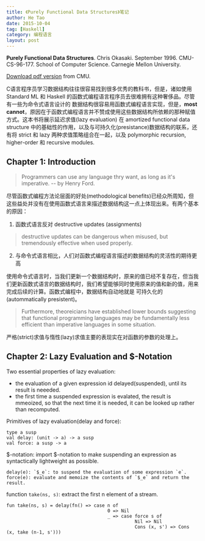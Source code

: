 ```yaml
---
title: 《Purely Functional Data Structures》笔记
author: He Tao
date: 2015-10-04
tag: [Haskell]
category: 编程语言
layout: post
---
```


**Purely Functional Data Structures**. Chris Okasaki. September 1996. CMU-CS-96-177. School of Computer Science. Carnegie Mellon University.

[Download pdf version][1] from CMU.

C语言程序员学习数据结构往往很容易找到很多优秀的教科书，但是，诸如使用 Standard ML 和 Haskell 的函数式编程语言程序员去很难拥有这种奢侈品。尽管有一些为命令式语言设计的
数据结构很容易用函数式编程语言实现，但是，**most cannot**，原因在于函数式编程语言并不赞成使用这些数据结构所依赖的那种赋值方式。这本书将展示延迟求值(lazy evaluation)
在 amortized functional data structure 中的基础性的作用，以及与可持久化(presistance)数据结构的联系，还有将 strict 和 lazy 两种求值策略组合在一起，以及 
polymorphic recursion, higher-order 和 recursive modules.

<!--more-->

Chapter 1: Introduction
-----------------------

> Programmers can use any language thry want, as long as it's imperative.   -- by Henry Ford.

尽管函数式编程方法论层面的好处(methodological benefits)已经众所周知，但这些益处并没有在使用函数式语言来描述数据结构这一点上体现出来。有两个基本的原因：

1. 函数式语言反对 destructive updates (assignments)

> destructive updates can be dangerous when misused, but tremendously effective when used properly.

2. 与命令式语言相比，人们对函数式编程语言描述的数据结构的灵活性的期待更高

使用命令式语言时，当我们更新一个数据结构时，原来的值已经不复存在，但当我们更新函数式语言的数据结构时，我们希望能够同时使用原来的值和新的值，用来完成后续的计算。函数式编程中，数据结构自动地就是
可持久化的(autommatically presistent)。

> Furthermore, theoreicians have established lower bounds suggesting that functional programming languages may be fundamentally less efficient than imperative languages
> in some situation.

严格(strict)求值与惰性(lazy)求值主要的表现实在对函数的参数的处理上。

Chapter 2: Lazy Evaluation and $-Notation
-----------------------------------------

Two essential properties of lazy evaluation:

+ the evaluation of a given expression id delayed(suspended), until its result is neeeded.
+ the first time a suspended expression is evalated, the result is mmeoized, so that the next time it is needed, it can be looked up rather than recomputed.

Primitives of lazy evaluation(delay and force):

    type a susp
    val delay: (unit -> a) -> a susp
    val force: a susp -> a

$-notation: import $-notation to make suspending an expression as syntactically lightweight as possible.

    delay(e): `$_e`: to suspend the evaluation of some expression `e`.
    force(e): evaluate and memoize the contents of `$_e` and return the result.

function `take(ns, s)`: extract the first n element of a stream.

    fun take(ns, s) = delay(fn() => case n of
                                         0 => Nil
                                         _ => case force s of
                                                   Nil => Nil
                                                   Cons (x, s') => Cons (x, take (n-1, s')))




<!--links-->

[1]: https://www.cs.cmu.edu/~rwh/theses/okasaki.pdf
[2]: http://cstheory.stackexchange.com/questions/1539/whats-new-in-purely-functional-data-structures-since-okasaki

